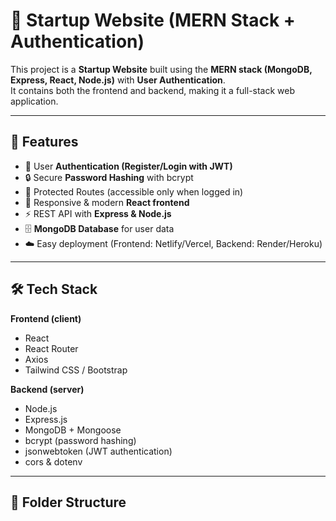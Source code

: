 # 🚀 Startup Website (MERN Stack + Authentication)

This project is a **Startup Website** built using the **MERN stack (MongoDB, Express, React, Node.js)** with **User Authentication**.  
It contains both the frontend and backend, making it a full-stack web application.  

---

## 🌟 Features
- 🔐 User **Authentication (Register/Login with JWT)**
- 🔒 Secure **Password Hashing** with bcrypt
- 🔑 Protected Routes (accessible only when logged in)
- 📱 Responsive & modern **React frontend**
- ⚡ REST API with **Express & Node.js**
- 🗄️ **MongoDB Database** for user data
- ☁️ Easy deployment (Frontend: Netlify/Vercel, Backend: Render/Heroku)

---

## 🛠️ Tech Stack
**Frontend (client)**  
- React  
- React Router  
- Axios  
- Tailwind CSS / Bootstrap  

**Backend (server)**  
- Node.js  
- Express.js  
- MongoDB + Mongoose  
- bcrypt (password hashing)  
- jsonwebtoken (JWT authentication)  
- cors & dotenv  

---

## 📂 Folder Structure

